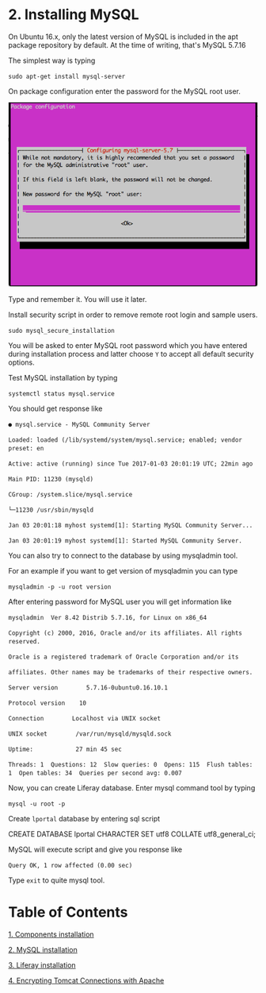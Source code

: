 # 2. Installing MySQL

On Ubuntu 16.x, only the latest version of MySQL is included in the apt package repository by default. At the time of writing, that's MySQL 5.7.16

The simplest way is typing

`sudo apt-get install mysql-server`

On package configuration enter the password for the MySQL root user.

![](assets/mysql_pass.png)

Type and remember it. You will use it later.

Install security script in order to remove remote root login and sample users.

`sudo mysql_secure_installation`

You will be asked to enter MySQL root password which you have entered during installation process and latter choose `Y` to accept all default security options.

Test MySQL installation by typing

`systemctl status mysql.service`

You should get response like

`● mysql.service - MySQL Community Server`

`Loaded: loaded (/lib/systemd/system/mysql.service; enabled; vendor preset: en`

`Active: active (running) since Tue 2017-01-03 20:01:19 UTC; 22min ago`

`Main PID: 11230 (mysqld)`

`CGroup: /system.slice/mysql.service`

`└─11230 /usr/sbin/mysqld`

`Jan 03 20:01:18 myhost systemd[1]: Starting MySQL Community Server...`

`Jan 03 20:01:19 myhost systemd[1]: Started MySQL Community Server.`

You can also try to connect to the database by using mysqladmin tool.

For an example if you want to get version of mysqladmin you can type

`mysqladmin -p -u root version`

After entering password for MySQL user you will get information like

`mysqladmin  Ver 8.42 Distrib 5.7.16, for Linux on x86_64`

`Copyright (c) 2000, 2016, Oracle and/or its affiliates. All rights reserved.`

`Oracle is a registered trademark of Oracle Corporation and/or its`

`affiliates. Other names may be trademarks of their respective owners.`

`Server version        5.7.16-0ubuntu0.16.10.1`

`Protocol version    10`

`Connection        Localhost via UNIX socket`

`UNIX socket        /var/run/mysqld/mysqld.sock`

`Uptime:            27 min 45 sec`

`Threads: 1  Questions: 12  Slow queries: 0  Opens: 115  Flush tables: 1  Open tables: 34  Queries per second avg: 0.007`

Now, you can create Liferay database. Enter mysql command tool by typing

`mysql -u root -p`

Create `lportal` database by entering sql script

CREATE DATABASE lportal CHARACTER SET utf8 COLLATE utf8\_general\_ci;

MySQL will execute script and give you response like

`Query OK, 1 row affected (0.00 sec)`

Type `exit` to quite mysql tool.

# Table of Contents

[1. Components installation](chapter1.md)

[2. MySQL installation](chapter2.md)

[3. Liferay installation](chapter3.md)

[4. Encrypting Tomcat Connections with Apache](#)

